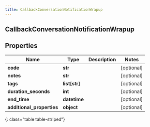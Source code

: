 ```yaml
---
title: CallbackConversationNotificationWrapup
---
```

## CallbackConversationNotificationWrapup

## Properties

|Name | Type | Description | Notes|
|------------ | ------------- | ------------- | -------------|
| **code** | **str** |  | [optional] |
| **notes** | **str** |  | [optional] |
| **tags** | **list[str]** |  | [optional] |
| **duration_seconds** | **int** |  | [optional] |
| **end_time** | **datetime** |  | [optional] |
| **additional_properties** | **object** |  | [optional] |
{: class="table table-striped"}


